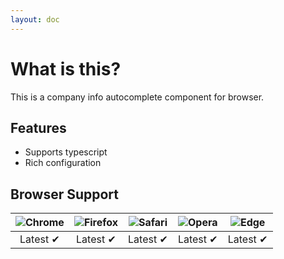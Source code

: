 ```yaml
---
layout: doc
---
```


# What is this?
This is a company info autocomplete component for browser.

## Features
- Supports typescript
- Rich configuration

## Browser Support

| ![Chrome](https://raw.githubusercontent.com/alrra/browser-logos/main/src/chrome/chrome_48x48.png) | ![Firefox](https://raw.githubusercontent.com/alrra/browser-logos/main/src/firefox/firefox_48x48.png) | ![Safari](https://raw.githubusercontent.com/alrra/browser-logos/main/src/safari/safari_48x48.png) | ![Opera](https://raw.githubusercontent.com/alrra/browser-logos/main/src/opera/opera_48x48.png) | ![Edge](https://raw.githubusercontent.com/alrra/browser-logos/main/src/edge/edge_48x48.png) |
|:-------------------------------------------------------------------------------------------------:|:----------------------------------------------------------------------------------------------------:|:-------------------------------------------------------------------------------------------------:|:----------------------------------------------------------------------------------------------:|:-------------------------------------------------------------------------------------------:|
|                                             Latest ✔                                              |                                               Latest ✔                                               |                                             Latest ✔                                              |                                            Latest ✔                                            |                                          Latest ✔                                           |
